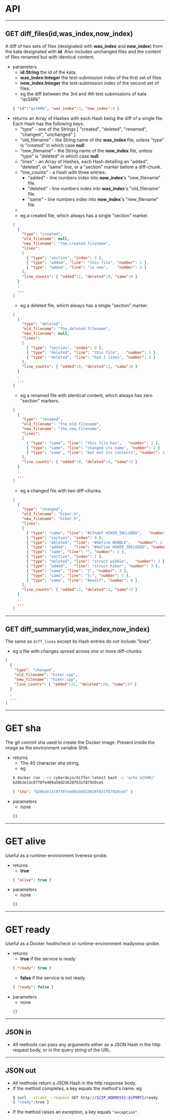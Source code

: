 # API

- - - -
## GET diff_files(id,was_index,now_index)
A diff of two sets of files (designated with **was_index** and **now_index**) from the kata designated with **id**.
Also includes unchanged files and the content of files renamed but with identical content.
- parameters
  * **id:String** the id of the kata.
  * **was_index:Integer** the test-submission index of the first set of files.
  * **now_index:Integer** the test-submission index of the second set of files.
  * eg the diff between the 3rd and 4th test submissions of kata "qs34Rk"
  ```json
  { "id":"qs34Rk", "was_index":3, "now_index":4 }
  ```
- returns an Array of Hashes with each Hash being the diff of a single file. Each Hash has the following keys:
  * "type" - one of the Strings [ "created", "deleted", "renamed", "changed", "unchanged" ].
  * "old_filename" - the String name of the **was_index** file, unless "type" is "created" in which case **null**.
  * "new_filename" - the String name of the **now_index** file, unless "type" is "deleted" in which case **null**.
  * "lines" - an Array of Hashes, each Hash detailing an "added", "deleted", or "same" line, or
    a "section" marker before a diff-chunk.
  * "line_counts" - a Hash with three entries:
    - "added" - line numbers index into **now_index**'s "new_filename" file.
    - "deleted" - line numbers index into **was_index**'s "old_filename" file.
    - "same" - line numbers index into **now_index**'s "new_filename" file.
  *
  * eg a created file, which always has a single "section" marker.
  ```json
  [
    {
      "type": "created",
      "old_filename": null,
      "new_filename": "the.created.filename",
      "lines":
      [
        { "type": "section", "index": 0 },              
        { "type": "added", "line": "this file", "number": 1 },
        { "type": "added", "line": "is new",    "number": 2 }
      ],
      "line_counts": { "added":2, "deleted":0, "same":0 }
    }
    ,
    ...
  ]
  ```
  * eg a deleted file, which always has a single "section" marker.
  ```json
  [
    {
      "type": "deleted",
      "old_filename": "the.deleted.filename",
      "new_filename": null,
      "lines":
      [
        { "type": "section", "index": 0 },      
        { "type": "deleted", "line": "this file",   "number": 1 },
        { "type": "deleted", "line": "had 2 lines", "number": 2 }
      ],
      "line_counts": { "added":0, "deleted":2, "same":0 }
    }
    ,
    ...
  ]
  ```
  * eg a renamed file with identical content, which always has zero "section" markers.
  ```json
  [
    {
      "type": "renamed",
      "old_filename": "the.old.filename",
      "new_filename": "the.new.filename",
      "lines":
      [
        { "type": "same", "line": "this file has",   "number": 1 },
        { "type": "same", "line": "changed its name", "number": 2 }
        { "type": "same", "line": "but not its contents", "number": 3 }
      ],
      "line_counts": { "added":0, "deleted":0, "same":3 }
    }
    ,
    ...
  ]
  ```
  * eg a changed file with two diff-chunks.
  ```json
  [
    {
      "type": "changed",
      "old_filename": "hiker.h",
      "new_filename": "hiker.h",
      "lines":
      [
        { "type": "same", "line": "#ifndef HIKER_INCLUDED",   "number": 1 },
        { "type": "section", "index": 0 },              
        { "type": "deleted", "line": "#define WIBBLE",   "number": 2 },
        { "type": "added",   "line": "#define HIKER_INCLUDED", "number": 2 },
        { "type": "same", "line": "", "number": 3 },
        { "type": "section", "index": 1 },              
        { "type": "deleted", "line": "struct wibble",   "number": 3 },
        { "type": "added",   "line": "struct hiker", "number": 3 },
        { "type": "same", "line": "{", "number": 4 },        
        { "type": "same", "line": "};", "number": 5 },        
        { "type": "same", "line": "#endif", "number": 6 },        
      ],
      "line_counts": { "added":2, "deleted":2, "same":5 }
    }
    ,
    ...
  ]
  ```

- - - -
## GET diff_summary(id,was_index,now_index)
The same as `diff_lines` except its Hash entries do *not* include "lines".
* eg a file with changes spread across one or more diff-chunks.
```json
[
  {
    "type": "changed",
    "old_filename": "hiker.cpp",
    "new_filename": "hiker.cpp",
    "line_counts": { "added":22, "deleted":29, "same":57 }
  }
  ,
  ...
]
```


- - - -
# GET sha
The git commit sha used to create the Docker image.
Present inside the image as the environment variable SHA.
- returns
  * The 40 character sha string.
  * eg
  ```bash
  $ docker run --rm cyberdojo/differ:latest bash -c 'echo ${SHA}'
  b28b3e13c0778fe409a50d23628f631f87920ce5
  ```
  ```json
  { "sha": "b28b3e13c0778fe409a50d23628f631f87920ce5" }
  ```
- parameters
  * none
  ```json
  {}
  ```

- - - -
# GET alive
Useful as a runtime-environment liveness-probe.
- returns
  * **true**
  ```json
  { "alive": true }
  ```
- parameters
  * none
  ```json
  {}
  ```

- - - -
# GET ready
Useful as a Docker heathcheck or runtime-environment readyness-probe.
- returns
  * **true** if the service is ready
  ```json
  { "ready": true }
  ```
  * **false** if the service is not ready
  ```json
  { "ready": false }
  ```
- parameters
  * none
  ```json
  {}
  ```

- - - -
## JSON in
- All methods can pass any arguments either as a JSON Hash in the http request body,
  or in the query string of the URL.

- - - -
## JSON out      
- All methods return a JSON Hash in the http response body.
- If the method completes, a key equals the method's name. eg
  ```bash
  $ curl --silent --request GET http://${IP_ADDRESS}:${PORT}/ready
  { "ready":true }
  ```
- If the method raises an exception, a key equals `"exception"`.
